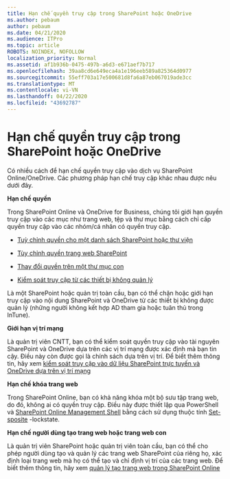 ```yaml
---
title: Hạn chế quyền truy cập trong SharePoint hoặc OneDrive
ms.author: pebaum
author: pebaum
ms.date: 04/21/2020
ms.audience: ITPro
ms.topic: article
ROBOTS: NOINDEX, NOFOLLOW
localization_priority: Normal
ms.assetid: af1b936b-0475-497b-a6d3-e671aef7b717
ms.openlocfilehash: 39aa8cd6e649eca4a1e196eeb589a825364d0977
ms.sourcegitcommit: 55eff703a17e500681d8fa6a87eb067019ade3cc
ms.translationtype: MT
ms.contentlocale: vi-VN
ms.lasthandoff: 04/22/2020
ms.locfileid: "43692787"
---
```

# <a name="restrict-access-in-sharepoint-or-onedrive"></a>Hạn chế quyền truy cập trong SharePoint hoặc OneDrive

Có nhiều cách để hạn chế quyền truy cập vào dịch vụ SharePoint Online/OneDrive. Các phương pháp hạn chế truy cập khác nhau được nêu dưới đây. 

**Hạn chế quyền**

Trong SharePoint Online và OneDrive for Business, chúng tôi giới hạn quyền truy cập vào các mục như trang web, tệp và thư mục bằng cách chỉ cấp quyền truy cập vào các nhóm/cá nhân có quyền truy cập.

- [Tuỳ chỉnh quyền cho một danh sách SharePoint hoặc thư viện](https://support.office.com/article/Customize-permissions-for-a-SharePoint-list-or-library-02d770f3-59eb-4910-a608-5f84cc297782)

- [Tùy chỉnh quyền trang web SharePoint](https://docs.microsoft.com/sharepoint/customize-sharepoint-site-permissions)

- [Thay đổi quyền trên một thư mục con](https://support.office.com/article/Change-the-permissions-on-a-subfolder-5427BD7C-F20A-4F75-8CF2-5359DD45A1A6)

- [Kiểm soát truy cập từ các thiết bị không quản lý](https://docs.microsoft.com/sharepoint/control-access-from-unmanaged-devices)

Là một SharePoint hoặc quản trị toàn cầu, bạn có thể chặn hoặc giới hạn truy cập vào nội dung SharePoint và OneDrive từ các thiết bị không được quản lý (những người không kết hợp AD tham gia hoặc tuân thủ trong InTune).

**Giới hạn vị trí mạng**

Là quản trị viên CNTT, bạn có thể kiểm soát quyền truy cập vào tài nguyên SharePoint và OneDrive dựa trên các vị trí mạng được xác định mà bạn tin cậy. Điều này còn được gọi là chính sách dựa trên vị trí. Để biết thêm thông tin, hãy xem [kiểm soát truy cập vào dữ liệu SharePoint trực tuyến và OneDrive dựa trên vị trí mạng](https://docs.microsoft.com/sharepoint/control-access-based-on-network-location)

**Hạn chế khóa trang web** 

Trong SharePoint Online, bạn có khả năng khóa một bộ sưu tập trang web, do đó, không ai có quyền truy cập. Điều này được thiết lập qua PowerShell và [SharePoint Online Management Shell](https://docs.microsoft.com/powershell/sharepoint/sharepoint-online/connect-sharepoint-online?view=sharepoint-ps) bằng cách sử dụng thuộc tính [Set-sposite](https://docs.microsoft.com/powershell/module/sharepoint-online/set-sposite?view=sharepoint-ps) -lockstate.

**Hạn chế người dùng tạo trang web hoặc trang web con**

Là quản trị viên SharePoint hoặc quản trị viên toàn cầu, bạn có thể cho phép người dùng tạo và quản lý các trang web SharePoint của riêng họ, xác định loại trang web mà họ có thể tạo và chỉ định vị trí của các trang web. Để biết thêm thông tin, hãy xem [quản lý tạo trang web trong SharePoint Online](https://docs.microsoft.com/sharepoint/manage-site-creation)

